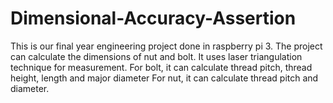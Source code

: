 # Dimensional-Accuracy-Assertion

This is our final year engineering project done in raspberry pi 3.
The project can calculate the dimensions of nut and bolt.
It uses laser triangulation technique for measurement.
For bolt, it can calculate thread pitch, thread height, length and major diameter
For nut, it can calculate thread pitch and diameter.
